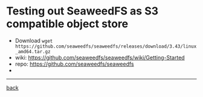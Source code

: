 # Testing out SeaweedFS as S3 compatible object store

* Download `wget https://github.com/seaweedfs/seaweedfs/releases/download/3.43/linux_amd64.tar.gz`
* wiki: https://github.com/seaweedfs/seaweedfs/wiki/Getting-Started
* repo: https://github.com/seaweedfs/seaweedfs
* 

---
[back](./README.md)

